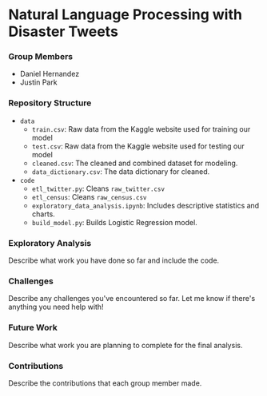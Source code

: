 # Natural Language Processing with Disaster Tweets

### Group Members
- Daniel Hernandez
- Justin Park

### Repository Structure
- `data`
  - `train.csv`: Raw data from the Kaggle website used for training our model
  - `test.csv`: Raw data from the Kaggle website used for testing our model
  - `cleaned.csv`: The cleaned and combined dataset for modeling. 
  - `data_dictionary.csv`: The data dictionary for cleaned. 
- `code`
  - `etl_twitter.py`: Cleans `raw_twitter.csv`
  - `etl_census`: Cleans `raw_census.csv`
  - `exploratory_data_analysis.ipynb`: Includes descriptive statistics and charts. 
  - `build_model.py`: Builds Logistic Regression model. 

### Exploratory Analysis
Describe what work you have done so far and include the code. 

### Challenges
Describe any challenges you've encountered so far. Let me know if there's anything you need help with!

### Future Work
Describe what work you are planning to complete for the final analysis.

### Contributions
Describe the contributions that each group member made.

